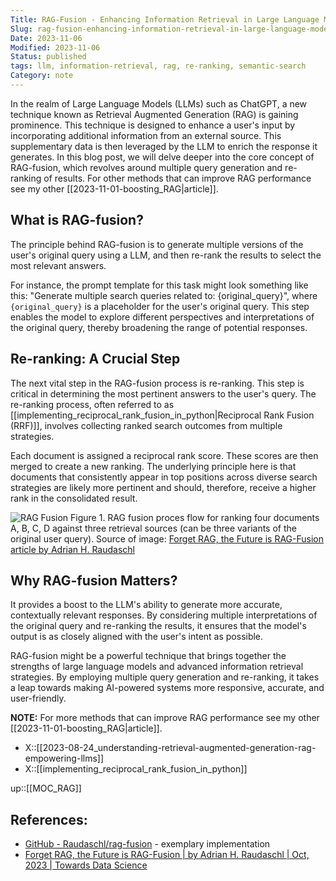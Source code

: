```yaml
---
Title: RAG-Fusion - Enhancing Information Retrieval in Large Language Models
Slug: rag-fusion-enhancing-information-retrieval-in-large-language-models
Date: 2023-11-06
Modified: 2023-11-06
Status: published
tags: llm, information-retrieval, rag, re-ranking, semantic-search 
Category: note
---
```


In the realm of Large Language Models (LLMs) such as ChatGPT, a new technique known as Retrieval Augmented Generation (RAG) is gaining prominence. This technique is designed to enhance a user's input by incorporating additional information from an external source. This supplementary data is then leveraged by the LLM to enrich the response it generates. In this blog post, we will delve deeper into the core concept of RAG-fusion, which revolves around multiple query generation and re-ranking of results. For other methods that can improve RAG performance see my other [[2023-11-01-boosting_RAG|article]].

## What is RAG-fusion?

The principle behind RAG-fusion is to generate multiple versions of the user's original query using a LLM, and then re-rank the results to select the most relevant answers.

For instance, the prompt template for this task might look something like this: "Generate multiple search queries related to: {original_query}", where `{original_query}` is a placeholder for the user's original query. This step enables the model to explore different perspectives and interpretations of the original query, thereby broadening the range of potential responses.

## Re-ranking: A Crucial Step

The next vital step in the RAG-fusion process is re-ranking. This step is critical in determining the most pertinent answers to the user's query. The re-ranking process, often referred to as [[implementing_reciprocal_rank_fusion_in_python|Reciprocal Rank Fusion (RRF)]], involves collecting ranked search outcomes from multiple strategies.

Each document is assigned a reciprocal rank score. These scores are then merged to create a new ranking. The underlying principle here is that documents that consistently appear in top positions across diverse search strategies are likely more pertinent and should, therefore, receive a higher rank in the consolidated result.

![RAG Fusion](https://miro.medium.com/v2/resize:fit:1400/1*tDALPmWxwAPf7UADpZwjWQ@2x.jpeg)
Figure 1. RAG fusion proces flow for ranking four documents A, B, C, D against three retrieval sources (can be three variants of the original user query). Source of image: [Forget RAG, the Future is RAG-Fusion article by Adrian H. Raudaschl ](https://towardsdatascience.com/forget-rag-the-future-is-rag-fusion-1147298d8ad1)

## Why RAG-fusion Matters?

It provides a boost to the LLM's ability to generate more accurate, contextually relevant responses. By considering multiple interpretations of the original query and re-ranking the results, it ensures that the model's output is as closely aligned with the user's intent as possible.

RAG-fusion might be a powerful technique that brings together the strengths of large language models and advanced information retrieval strategies. By employing multiple query generation and re-ranking, it takes a leap towards making AI-powered systems more responsive, accurate, and user-friendly. 

**NOTE:** For more methods that can improve RAG performance see my other [[2023-11-01-boosting_RAG|article]].

- X::[[2023-08-24_understanding-retrieval-augmented-generation-rag-empowering-llms]]
- X::[[implementing_reciprocal_rank_fusion_in_python]]

up::[[MOC_RAG]]

## References:
- [GitHub - Raudaschl/rag-fusion](https://github.com/Raudaschl/rag-fusion/tree/master) - exemplary implementation
- [Forget RAG, the Future is RAG-Fusion | by Adrian H. Raudaschl | Oct, 2023 | Towards Data Science](https://towardsdatascience.com/forget-rag-the-future-is-rag-fusion-1147298d8ad1)

